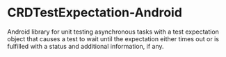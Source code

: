 # CRDTestExpectation-Android
Android library for unit testing asynchronous tasks with a test expectation object that causes a test to wait until the expectation either times out or is fulfilled with a status and additional information, if any.
